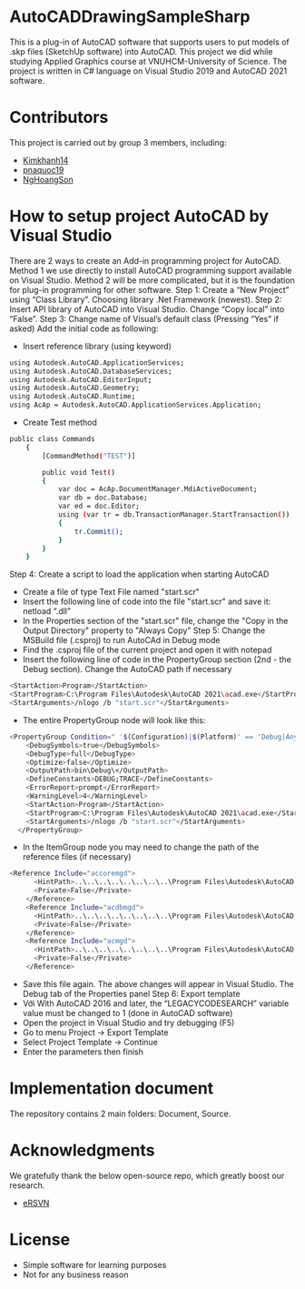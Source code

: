 # AutoCADDrawingSampleSharp
 This is a plug-in of AutoCAD software that supports users to put models of .skp files (SketchUp software) into AutoCAD. This project we did while studying Applied Graphics course at VNUHCM-University of Science. The project is written in C# language on Visual Studio 2019 and AutoCAD 2021 software.

# Contributors
This project is carried out by group 3 members, including:
- [Kimkhanh14](https://github.com/KimKhanh14)
- [pnaquoc19](https://github.com/pnaquoc19)
- [NgHoangSon](https://github.com/NgHoangSon)

# How to setup project AutoCAD by Visual Studio
There are 2 ways to create an Add-in programming project for AutoCAD. Method 1 we use directly to install AutoCAD programming support available on Visual Studio. Method 2 will be more complicated, but it is the foundation for plug-in programming for other software.
Step 1:
Create a “New Project” using “Class Library”. Choosing library .Net Framework (newest).
Step 2:
Insert API library of AutoCAD into Visual Studio. Change “Copy local” into “False”.
Step 3:
Change name of Visual’s default class (Pressing “Yes” if asked)
Add the initial code as following:
-	Insert reference library (using keyword)
```sh
using Autodesk.AutoCAD.ApplicationServices;
using Autodesk.AutoCAD.DatabaseServices;
using Autodesk.AutoCAD.EditorInput;
using Autodesk.AutoCAD.Geometry;
using Autodesk.AutoCAD.Runtime;
using AcAp = Autodesk.AutoCAD.ApplicationServices.Application;
```
-	Create Test method
```sh
public class Commands
    {
        [CommandMethod("TEST")]

        public void Test()
        {
            var doc = AcAp.DocumentManager.MdiActiveDocument;
            var db = doc.Database;
            var ed = doc.Editor;
            using (var tr = db.TransactionManager.StartTransaction())
            {
                tr.Commit();
            }    
        }
    }
```
Step 4:
Create a script to load the application when starting AutoCAD
-	Create a file of type Text File named "start.scr"
-	Insert the following line of code into the file "start.scr" and save it:
netload “<name of project>.dll”
-	In the Properties section of the "start.scr" file, change the "Copy in the Output Directory" property to "Always Copy"
Step 5:
Change the MSBuild file (.csproj) to run AutoCAd in Debug mode
-	Find the .csproj file of the current project and open it with notepad
-	Insert the following line of code in the PropertyGroup section (2nd - the Debug section). Change the AutoCAD path if necessary
```sh
<StartAction>Program</StartAction>
<StartProgram>C:\Program Files\Autodesk\AutoCAD 2021\acad.exe</StartProgram>
<StartArguments>/nlogo /b "start.scr"</StartArguments>
```
-	The entire PropertyGroup node will look like this:
```sh
<PropertyGroup Condition=" '$(Configuration)|$(Platform)' == 'Debug|AnyCPU' ">
    <DebugSymbols>true</DebugSymbols>
    <DebugType>full</DebugType>
    <Optimize>false</Optimize>
    <OutputPath>bin\Debug\</OutputPath>
    <DefineConstants>DEBUG;TRACE</DefineConstants>
    <ErrorReport>prompt</ErrorReport>
    <WarningLevel>4</WarningLevel>
    <StartAction>Program</StartAction>
    <StartProgram>C:\Program Files\Autodesk\AutoCAD 2021\acad.exe</StartProgram>
    <StartArguments>/nlogo /b "start.scr"</StartArguments>
  </PropertyGroup>
```
-	In the ItemGroup node you may need to change the path of the reference files (if necessary)
```sh
<Reference Include="accoremgd">
      <HintPath>..\..\..\..\..\..\..\..\Program Files\Autodesk\AutoCAD 2021\accoremgd.dll</HintPath>
      <Private>False</Private>
    </Reference>
    <Reference Include="acdbmgd">
      <HintPath>..\..\..\..\..\..\..\..\Program Files\Autodesk\AutoCAD 2021\acdbmgd.dll</HintPath>
      <Private>False</Private>
    </Reference>
    <Reference Include="acmgd">
      <HintPath>..\..\..\..\..\..\..\..\Program Files\Autodesk\AutoCAD 2021\acmgd.dll</HintPath>
      <Private>False</Private>
    </Reference>
```
-	Save this file again. The above changes will appear in Visual Studio. The Debug tab of the Properties panel
Step 6:
Export template
-	Với With AutoCAD 2016 and later, the “LEGACYCODESEARCH” variable value must be changed to 1 (done in AutoCAD software)
-	Open the project in Visual Studio and try debugging (F5)
-	Go to menu Project -> Export Template
-	Select Project Template -> Continue
-	Enter the parameters then finish

# Implementation document
The repository contains 2 main folders: Document, Source.

# Acknowledgments
We gratefully thank the below open-source repo, which greatly boost our research.
- [eRSVN](https://www.youtube.com/playlist?list=PLcUq_rc1Vk1LZ4QyasX-2zVr6O56Ouzc8)

# License
- Simple software for learning purposes
- Not for any business reason

